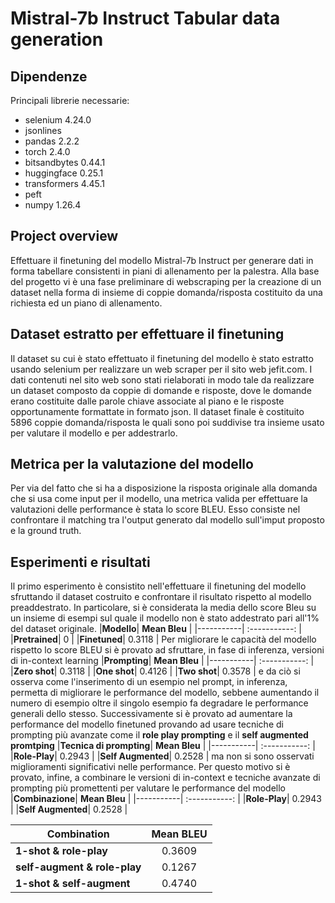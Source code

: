 # Mistral-7b Instruct Tabular data generation
## Dipendenze
Principali librerie necessarie:
* selenium 4.24.0
* jsonlines
* pandas 2.2.2
* torch 2.4.0
* bitsandbytes 0.44.1
* huggingface 0.25.1
* transformers 4.45.1
* peft
* numpy 1.26.4

## Project overview
Effettuare il finetuning del modello Mistral-7b Instruct per generare dati in forma tabellare consistenti in piani di allenamento per la palestra. 
Alla base del progetto vi è una fase preliminare di webscraping per la creazione di un dataset nella forma di insieme di coppie domanda/risposta costituito da una richiesta ed un piano di allenamento.

## Dataset estratto per effettuare il finetuning
Il dataset su cui è stato effettuato il finetuning del modello è stato estratto usando selenium per realizzare un web scraper per il sito web jefit.com. 
I dati contenuti nel sito web sono stati rielaborati in modo tale da realizzare un dataset composto da coppie di domande e risposte, dove le domande erano costituite dalle parole chiave associate al piano e le risposte opportunamente formattate in formato json.
Il dataset finale è costituito 5896 coppie domanda/risposta le quali sono poi suddivise tra insieme usato per valutare il modello e per addestrarlo.

## Metrica per la valutazione del modello
Per via del fatto che si ha a disposizione la risposta originale alla domanda che si usa come input per il modello, una metrica valida per effettuare la valutazioni delle performance è stata lo score BLEU.
Esso consiste nel confrontare il matching tra l'output generato dal modello sull'imput proposto e la ground truth.

## Esperimenti e risultati
Il primo esperimento è consistito nell'effettuare il finetuning del modello sfruttando il dataset costruito e confrontare il risultato rispetto al modello preaddestrato.
In particolare, si è considerata la media dello score Bleu su un insieme di esempi sul quale il modello non è stato addestrato pari all'1% del dataset originale.
|**Modello**| **Mean Bleu** |
|-----------| :-----------: |
|**Pretrained**| 0 |
|**Finetuned**| 0.3118 |
Per migliorare le capacità del modello rispetto lo score BLEU si è provato ad sfruttare, in fase di inferenza, versioni di in-context learning
|**Prompting**| **Mean Bleu** |
|-----------| :-----------: |
|**Zero shot**| 0.3118 |
|**One shot**| 0.4126 |
|**Two shot**| 0.3578 |
e da ciò si osserva come l'inserimento di un esempio nel prompt, in inferenza, permetta di migliorare le performance del modello, sebbene aumentando il numero di esempio oltre il singolo esempio fa degradare le performance generali dello stesso.
Successivamente si è provato ad aumentare la performance del modello finetuned provando ad usare tecniche di prompting più avanzate come il **role play prompting** e il **self augmented promtping** 
|**Tecnica di prompting**| **Mean Bleu** |
|-----------| :-----------: |
|**Role-Play**| 0.2943 |
|**Self Augmented**| 0.2528 |
ma non si sono osservati miglioramenti significativi nelle performance.
Per questo motivo si è provato, infine, a combinare le versioni di in-context e tecniche avanzate di prompting più promettenti per valutare le performance del modello
|**Combinazione**| **Mean Bleu** |
|-----------| :-----------: |
|**Role-Play**| 0.2943 |
|**Self Augmented**| 0.2528 |

| Combination              | Mean BLEU |
| ------------------------ | :---------: |
| **1-shot & role-play**      | 0.3609|
| **self-augment & role-play** | 0.1267|
| **1-shot & self-augment**    | 0.4740|


